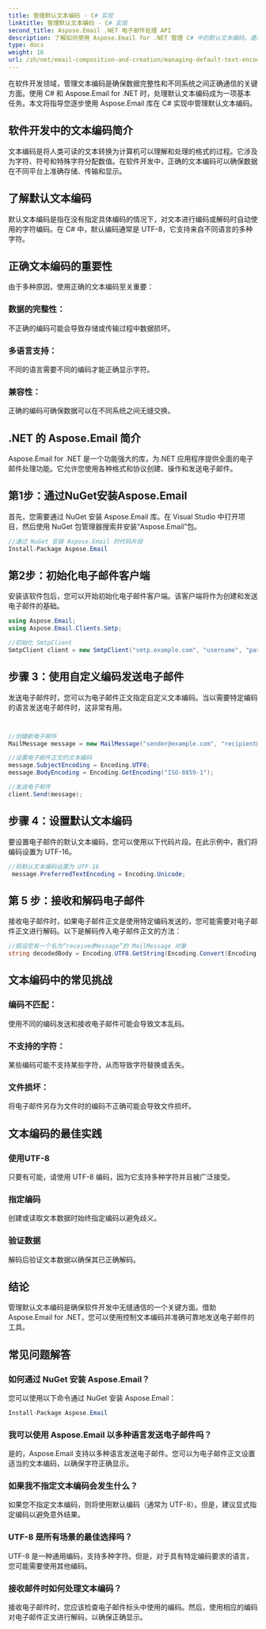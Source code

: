 ```yaml
---
title: 管理默认文本编码 - C# 实现
linktitle: 管理默认文本编码 - C# 实现
second_title: Aspose.Email .NET 电子邮件处理 API
description: 了解如何使用 Aspose.Email for .NET 管理 C# 中的默认文本编码。遵循源代码的分步说明并确保准确的数据通信。
type: docs
weight: 16
url: /zh/net/email-composition-and-creation/managing-default-text-encoding-csharp-implementation/
---
```


在软件开发领域，管理文本编码是确保数据完整性和不同系统之间正确通信的关键方面。使用 C# 和 Aspose.Email for .NET 时，处理默认文本编码成为一项基本任务。本文将指导您逐步使用 Aspose.Email 库在 C# 实现中管理默认文本编码。


## 软件开发中的文本编码简介

文本编码是将人类可读的文本转换为计算机可以理解和处理的格式的过程。它涉及为字符、符号和特殊字符分配数值。在软件开发中，正确的文本编码可以确保数据在不同平台上准确存储、传输和显示。

## 了解默认文本编码

默认文本编码是指在没有指定具体编码的情况下，对文本进行编码或解码时自动使用的字符编码。在 C# 中，默认编码通常是 UTF-8，它支持来自不同语言的多种字符。

## 正确文本编码的重要性

由于多种原因，使用正确的文本编码至关重要：
### 数据的完整性：
不正确的编码可能会导致存储或传输过程中数据损坏。
### 多语言支持： 
不同的语言需要不同的编码才能正确显示字符。
### 兼容性：
正确的编码可确保数据可以在不同系统之间无缝交换。

## .NET 的 Aspose.Email 简介

Aspose.Email for .NET 是一个功能强大的库，为.NET 应用程序提供全面的电子邮件处理功能。它允许您使用各种格式和协议创建、操作和发送电子邮件。

## 第1步：通过NuGet安装Aspose.Email

首先，您需要通过 NuGet 安装 Aspose.Email 库。在 Visual Studio 中打开项目，然后使用 NuGet 包管理器搜索并安装“Aspose.Email”包。

```csharp
//通过 NuGet 安装 Aspose.Email 的代码片段
Install-Package Aspose.Email
```

## 第2步：初始化电子邮件客户端

安装该软件包后，您可以开始初始化电子邮件客户端。该客户端将作为创建和发送电子邮件的基础。

```csharp
using Aspose.Email;
using Aspose.Email.Clients.Smtp;

//初始化 SmtpClient
SmtpClient client = new SmtpClient("smtp.example.com", "username", "password");
```

## 步骤 3：使用自定义编码发送电子邮件

发送电子邮件时，您可以为电子邮件正文指定自定义文本编码。当以需要特定编码的语言发送电子邮件时，这非常有用。

```csharp


//创建新电子邮件
MailMessage message = new MailMessage("sender@example.com", "recipient@example.com", "Subject", "Body");

//设置电子邮件正文的文本编码
message.SubjectEncoding = Encoding.UTF8;
message.BodyEncoding = Encoding.GetEncoding("ISO-8859-1");

//发送电子邮件
client.Send(message);
```

## 步骤 4：设置默认文本编码

要设置电子邮件的默认文本编码，您可以使用以下代码片段。在此示例中，我们将编码设置为 UTF-16。

```csharp
//将默认文本编码设置为 UTF-16
 message.PreferredTextEncoding = Encoding.Unicode;
```

## 第 5 步：接收和解码电子邮件

接收电子邮件时，如果电子邮件正文是使用特定编码发送的，您可能需要对电子邮件正文进行解码。以下是解码传入电子邮件正文的方法：

```csharp
//假设您有一个名为“receivedMessage”的 MailMessage 对象
string decodedBody = Encoding.UTF8.GetString(Encoding.Convert(Encoding.GetEncoding("ISO-8859-1"), Encoding.UTF8, Encoding.GetEncoding("ISO-8859-1").GetBytes(receivedMessage.Body)));
```

## 文本编码中的常见挑战

### 编码不匹配： 
使用不同的编码发送和接收电子邮件可能会导致文本乱码。
### 不支持的字符：
某些编码可能不支持某些字符，从而导致字符替换或丢失。
### 文件损坏： 
将电子邮件另存为文件时的编码不正确可能会导致文件损坏。

## 文本编码的最佳实践

### 使用UTF-8 
 只要有可能，请使用 UTF-8 编码，因为它支持多种字符并且被广泛接受。
### 指定编码 
 创建或读取文本数据时始终指定编码以避免歧义。
### 验证数据 
 解码后验证文本数据以确保其已正确解码。

## 结论

管理默认文本编码是确保软件开发中无缝通信的一个关键方面。借助 Aspose.Email for .NET，您可以使用控制文本编码并准确可靠地发送电子邮件的工具。

## 常见问题解答

### 如何通过 NuGet 安装 Aspose.Email？

您可以使用以下命令通过 NuGet 安装 Aspose.Email：
```csharp
Install-Package Aspose.Email
```

### 我可以使用 Aspose.Email 以多种语言发送电子邮件吗？

是的，Aspose.Email 支持以多种语言发送电子邮件。您可以为电子邮件正文设置适当的文本编码，以确保字符正确显示。

### 如果我不指定文本编码会发生什么？

如果您不指定文本编码，则将使用默认编码（通常为 UTF-8）。但是，建议显式指定编码以避免意外结果。

### UTF-8 是所有场景的最佳选择吗？

UTF-8 是一种通用编码，支持多种字符。但是，对于具有特定编码要求的语言，您可能需要使用其他编码。

### 接收邮件时如何处理文本编码？

接收电子邮件时，您应该检查电子邮件标头中使用的编码。然后，使用相应的编码对电子邮件正文进行解码，以确保正确显示。